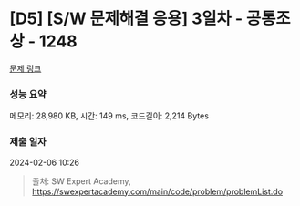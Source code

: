 # [D5] [S/W 문제해결 응용] 3일차 - 공통조상 - 1248 

[문제 링크](https://swexpertacademy.com/main/code/problem/problemDetail.do?contestProbId=AV15PTkqAPYCFAYD) 

### 성능 요약

메모리: 28,980 KB, 시간: 149 ms, 코드길이: 2,214 Bytes

### 제출 일자

2024-02-06 10:26



> 출처: SW Expert Academy, https://swexpertacademy.com/main/code/problem/problemList.do